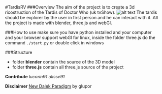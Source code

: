 #TardisRV
###Overview
The aim of the project is to create a 3d ricostruction of the Tardis of Doctor Who (uk tvShow).
![alt text](http://3.bp.blogspot.com/-Ks_ahAUsKv0/Uo6ExUCFe7I/AAAAAAAAU2o/JsJ6E3yQeiM/s1600/Original-Tardis+-+Interior+-+Dr+Who+-+Spirit+of+England+-+Peter+Crawford.jpg "tardis")
The tardis should be explorer by the user in first person and he can interact with it.
All the project is made with blender, three.js and webGl.

###How to use
make sure you have python installed and your computer and your browser support webGl
for linux,  inside the folder three.js do the command
`./start.py`
or double click in windows

###Structure
+ folder **blender** contain the source of the 3D model
+ folder **three.js** contain all three.js source of the project


**Contribute**
*lucarin91* *ulisse91*

**Disclaimer**
[New Dalek Paradigm](http://www.turbosquid.com/3d-models/free-obj-model-daleks-new-paradigm/684318) by glupor
